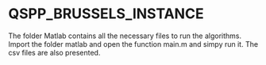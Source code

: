 # QSPP_BRUSSELS_INSTANCE
The folder Matlab contains all the necessary files to run the algorithms. Import the folder matlab and open the function main.m and simpy run it. 
The csv files are also presented.
